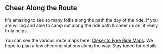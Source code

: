 

## Cheer Along the Route

It's amazing to see so many folks along the path the day of the ride. If you are willing and able to camp out along the ride path & cheer us on, it really truly helps. 

You can see the various route maps here: [Closer to Free Ride Maps](https://www.rideclosertofree.org/index.cfm?fuseaction=cms.page&id=1091). We hope to plan a few cheering stations along the way. Stay tuned for details. 